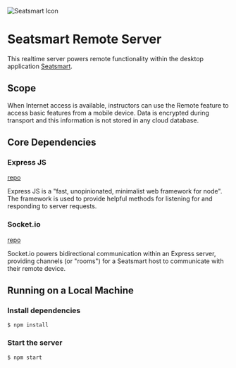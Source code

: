 ![Seatsmart Icon](https://seatsmart.now.sh/img/logo.b38f8b88.svg)

# Seatsmart Remote Server
This realtime server powers remote functionality within the desktop application 
[Seatsmart](https://github.com/thaddeusm/seatsmart-FHSU).  

## Scope
When Internet access is available, instructors can use the Remote feature to 
access basic features from a mobile device.  Data is encrypted during transport 
and this information is not stored in any cloud database.

## Core Dependencies
### Express JS
[repo](https://github.com/expressjs/express)

Express JS is a "fast, unopinionated, minimalist web framework for node".  The 
framework is used to provide helpful methods for listening for and responding to 
server requests.

### Socket.io
[repo](https://github.com/socketio/socket.io)

Socket.io powers bidirectional communication within an Express server, providing 
channels (or "rooms") for a Seatsmart host to communicate with their remote 
device.

## Running on a Local Machine
### Install dependencies
```
$ npm install
```

### Start the server
```
$ npm start
```